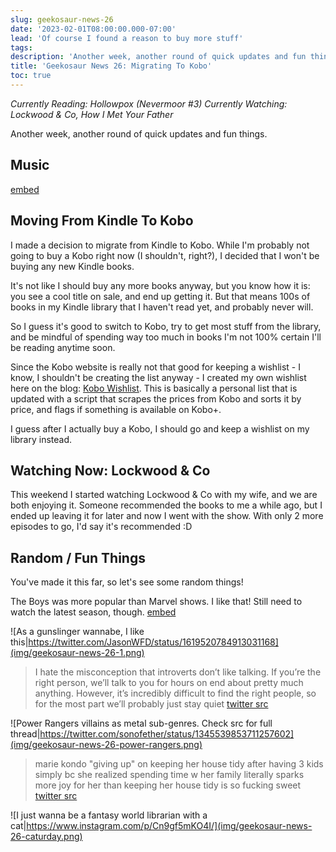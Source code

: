 ```yaml
---
slug: geekosaur-news-26
date: '2023-02-01T08:00:00.000-07:00'
lead: 'Of course I found a reason to buy more stuff'
tags:
description: 'Another week, another round of quick updates and fun things.'
title: 'Geekosaur News 26: Migrating To Kobo'
toc: true
---
```


_Currently Reading: Hollowpox (Nevermoor #3)
Currently Watching: Lockwood & Co, How I Met Your Father_

Another week, another round of quick updates and fun things.

## Music

[embed](https://www.youtube.com/watch?v=Ehy0ZQ6sN0k)

## Moving From Kindle To Kobo

I made a decision to migrate from Kindle to Kobo. While I'm probably not going to buy a Kobo right now (I shouldn't, right?), I decided that I won't be buying any new Kindle books.

It's not like I should buy any more books anyway, but you know how it is: you see a cool title on sale, and end up getting it. But that means 100s of books in my Kindle library that I haven't read yet, and probably never will.

So I guess it's good to switch to Kobo, try to get most stuff from the library, and be mindful of spending way too much in books I'm not 100% certain I'll be reading anytime soon.

Since the Kobo website is really not that good for keeping a wishlist - I know, I shouldn't be creating the list anyway - I created my own wishlist here on the blog: [Kobo Wishlist](https://geekosaur.com/wishlist/). This is basically a personal list that is updated with a script that scrapes the prices from Kobo and sorts it by price, and flags if something is available on Kobo+.

I guess after I actually buy a Kobo, I should go and keep a wishlist on my library instead.

## Watching Now: Lockwood & Co

This weekend I started watching Lockwood & Co with my wife, and we are both enjoying it. Someone recommended the books to me a while ago, but I ended up leaving it for later and now I went with the show. With only 2 more episodes to go, I'd say it's recommended :D 

## Random / Fun Things

You've made it this far, so let's see some random things!

The Boys was more popular than Marvel shows. I like that! Still need to watch the latest season, though.
[embed](https://www.cbr.com/prime-video-the-boys-more-popular-disney-plus-marvel-series-2022)

![As a gunslinger wannabe, I like this|https://twitter.com/JasonWFD/status/1619520784913031168](img/geekosaur-news-26-1.png)

> I hate the misconception that introverts don’t like talking. If you’re the right person, we’ll talk to you for hours on end about pretty much anything. However, it’s incredibly difficult to find the right people, so for the most part we’ll probably just stay quiet 
> [twitter src](https://twitter.com/IntrovertProbss/status/1619369860173271040)

![Power Rangers villains as metal sub-genres. Check src for full thread|https://twitter.com/sonofether/status/1345539853711257602](img/geekosaur-news-26-power-rangers.png)

> marie kondo "giving up" on keeping her house tidy after having 3 kids simply bc she realized spending time w her family literally sparks more joy for her than keeping her house tidy is so fucking sweet
> [twitter src](https://twitter.com/Iooneybird/status/1619011865488822272)

![I just wanna be a fantasy world librarian with a cat|https://www.instagram.com/p/Cn9gf5mKO4I/](img/geekosaur-news-26-caturday.png)

